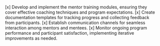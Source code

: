 [x] Develop and implement the mentor training modules, ensuring they cover effective coaching techniques and program expectations.
[x] Create documentation templates for tracking progress and collecting feedback from participants.
[x] Establish communication channels for seamless interaction among mentors and mentees.
[x] Monitor ongoing program performance and participant satisfaction, implementing iterative improvements as needed.